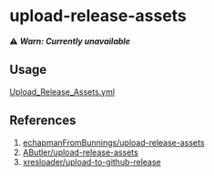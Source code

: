 # upload-release-assets

:warning: ***Warn: Currently unavailable*** 

## Usage

[Upload_Release_Assets.yml](Upload_Release_Assets.yml) 



## References

1. [echapmanFromBunnings/upload-release-assets](https://github.com/echapmanFromBunnings/upload-release-assets) 
1. [AButler/upload-release-assets](https://github.com/AButler/upload-release-assets) 
1. [xresloader/upload-to-github-release](https://github.com/xresloader/upload-to-github-release) 